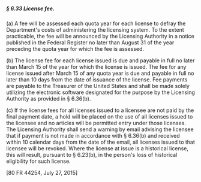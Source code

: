 ##### § 6.33 License fee. #####

(a) A fee will be assessed each quota year for each license to defray the Department's costs of administering the licensing system. To the extent practicable, the fee will be announced by the Licensing Authority in a notice published in the Federal Register no later than August 31 of the year preceding the quota year for which the fee is assessed.

(b) The license fee for each license issued is due and payable in full no later than March 15 of the year for which the license is issued. The fee for any license issued after March 15 of any quota year is due and payable in full no later than 10 days from the date of issuance of the license. Fee payments are payable to the Treasurer of the United States and shall be made solely utilizing the electronic software designated for the purpose by the Licensing Authority as provided in § 6.36(b).

(c) If the license fees for all licenses issued to a licensee are not paid by the final payment date, a hold will be placed on the use of all licenses issued to the licensee and no articles will be permitted entry under those licenses. The Licensing Authority shall send a warning by email advising the licensee that if payment is not made in accordance with § 6.36(b) and received within 10 calendar days from the date of the email, all licenses issued to that licensee will be revoked. Where the license at issue is a historical license, this will result, pursuant to § 6.23(b), in the person's loss of historical eligibility for such license.

[80 FR 44254, July 27, 2015]